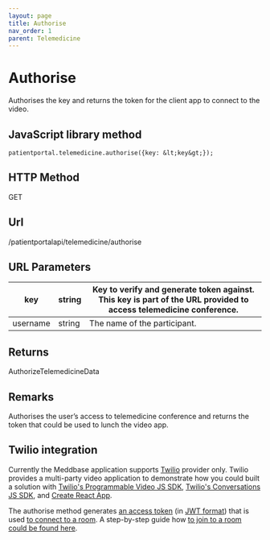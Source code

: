 ```yaml
---
layout: page
title: Authorise
nav_order: 1
parent: Telemedicine
---
```


# AuthoriseAuthorises the key and returns the token for the client app to connect to the video.## JavaScript library method```patientportal.telemedicine.authorise({key: &lt;key&gt;});```## HTTP MethodGET## ****Url****/patientportalapi/telemedicine/authorise## URL Parameters| key | string | Key to verify and generate token against. This key is part of the URL provided to access telemedicine conference. || --- | --- | --- || username | string | The name of the participant. |## ReturnsAuthorizeTelemedicineData## RemarksAuthorises the user’s access to telemedicine conference and returns the token that could be used to lunch the video app.## Twilio integrationCurrently the Meddbase application supports [Twilio](https://www.twilio.com/) provider only. Twilio provides a multi-party video application to demonstrate how you could built a solution with [Twilio's Programmable Video JS SDK](https://github.com/twilio/twilio-video.js), [Twilio's Conversations JS SDK](https://www.npmjs.com/package/@twilio/conversations), and [Create React App](https://github.com/facebook/create-react-app).The authorise method generates [an access token](https://www.twilio.com/docs/conversations/create-tokens) (in [JWT format](https://jwt.io/)) that is used [to connect to a room](https://github.com/twilio/twilio-video.js#usage). A step-by-step guide how [to join to a room could be found here](https://www.twilio.com/docs/video/javascript-getting-started#connect-to-a-room).